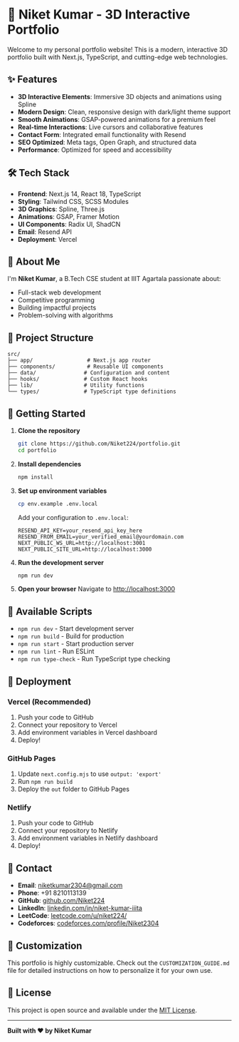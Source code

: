 # 🚀 Niket Kumar - 3D Interactive Portfolio

Welcome to my personal portfolio website! This is a modern, interactive 3D portfolio built with Next.js, TypeScript, and cutting-edge web technologies.

## ✨ Features

- **3D Interactive Elements**: Immersive 3D objects and animations using Spline
- **Modern Design**: Clean, responsive design with dark/light theme support
- **Smooth Animations**: GSAP-powered animations for a premium feel
- **Real-time Interactions**: Live cursors and collaborative features
- **Contact Form**: Integrated email functionality with Resend
- **SEO Optimized**: Meta tags, Open Graph, and structured data
- **Performance**: Optimized for speed and accessibility

## 🛠️ Tech Stack

- **Frontend**: Next.js 14, React 18, TypeScript
- **Styling**: Tailwind CSS, SCSS Modules
- **3D Graphics**: Spline, Three.js
- **Animations**: GSAP, Framer Motion
- **UI Components**: Radix UI, ShadCN
- **Email**: Resend API
- **Deployment**: Vercel

## 🎯 About Me

I'm **Niket Kumar**, a B.Tech CSE student at IIIT Agartala passionate about:
- Full-stack web development
- Competitive programming
- Building impactful projects
- Problem-solving with algorithms

## 📁 Project Structure

```
src/
├── app/                 # Next.js app router
├── components/          # Reusable UI components
├── data/               # Configuration and content
├── hooks/              # Custom React hooks
├── lib/                # Utility functions
└── types/              # TypeScript type definitions
```

## 🚀 Getting Started

1. **Clone the repository**
   ```bash
   git clone https://github.com/Niket224/portfolio.git
   cd portfolio
   ```

2. **Install dependencies**
   ```bash
   npm install
   ```

3. **Set up environment variables**
   ```bash
   cp env.example .env.local
   ```
   
   Add your configuration to `.env.local`:
   ```env
   RESEND_API_KEY=your_resend_api_key_here
   RESEND_FROM_EMAIL=your_verified_email@yourdomain.com
   NEXT_PUBLIC_WS_URL=http://localhost:3001
   NEXT_PUBLIC_SITE_URL=http://localhost:3000
   ```

4. **Run the development server**
   ```bash
   npm run dev
   ```

5. **Open your browser**
   Navigate to [http://localhost:3000](http://localhost:3000)

## 🧪 Available Scripts

- `npm run dev` - Start development server
- `npm run build` - Build for production
- `npm run start` - Start production server
- `npm run lint` - Run ESLint
- `npm run type-check` - Run TypeScript type checking

## 🚀 Deployment

### Vercel (Recommended)
1. Push your code to GitHub
2. Connect your repository to Vercel
3. Add environment variables in Vercel dashboard
4. Deploy!

### GitHub Pages
1. Update `next.config.mjs` to use `output: 'export'`
2. Run `npm run build`
3. Deploy the `out` folder to GitHub Pages

### Netlify
1. Push your code to GitHub
2. Connect your repository to Netlify
3. Add environment variables in Netlify dashboard
4. Deploy!

## 📧 Contact

- **Email**: niketkumar2304@gmail.com
- **Phone**: +91 8210113139
- **GitHub**: [github.com/Niket224](https://github.com/Niket224)
- **LinkedIn**: [linkedin.com/in/niket-kumar-iiita](https://www.linkedin.com/in/niket-kumar-iiita)
- **LeetCode**: [leetcode.com/u/niket224/](https://leetcode.com/u/niket224/)
- **Codeforces**: [codeforces.com/profile/Niket2304](https://codeforces.com/profile/Niket2304)

## 🎨 Customization

This portfolio is highly customizable. Check out the `CUSTOMIZATION_GUIDE.md` file for detailed instructions on how to personalize it for your own use.

## 📄 License

This project is open source and available under the [MIT License](LICENSE).

---

**Built with ❤️ by Niket Kumar**

